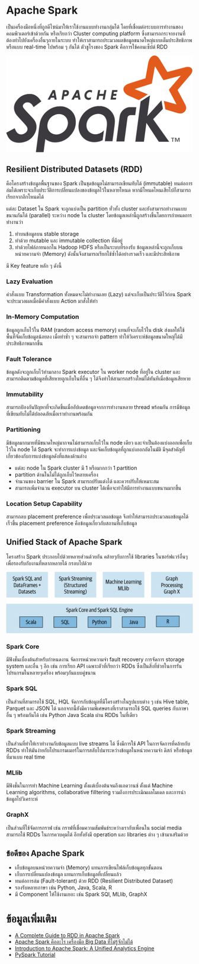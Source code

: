 # Apache Spark
เป็นเครื่องมือหนึ่งที่ถูกดีไซน์มาให้เราใช้งานแบบทำงานกลุ่มได้ โดยที่เชื่อมต่อระบบการทำงานของคอมพิวเตอร์เข้าด้วยกัน หรือเรียกว่า Cluster computing platform ซึ่งสามารถกระจายงานที่ต้องทำไปยังเครื่องอื่นๆภายในระบบ ทำให้เราสามารถประมวลผลข้อมูลขนาดใหญ่แบบเต็มประสิทธิภาพ หรือแบบ real-time ไปพร้อม ๆ กันได้ ตัวชูโรงของ Spark คือการใช้คอนเซ็ปต์ RDD

![500](../../_assets/data_engineer/distributed_systems/apache_spark/apache_spark_logo.png)

## Resilient Distributed Datasets (RDD)
คือโครงสร้างข้อมูลพื้นฐานของ Spark เป็นชุดข้อมูลไม่สามารถเขียนทับได้ (immutable) ทนต่อการล่มได้เพราะจะเก็บประวัติการเปลี่ยนแปลงของข้อมูลไว้ในหลายโหนด หากมีโหนดไหนเสียไปก็สามารถเรียกจากอีกโหนดได้

แต่ละ Dataset ใน Spark จะถูกแบ่งเป็น partition ทั่วทั้ง cluster และยังสามารถทำงานแบบขนานกันได้ (parallel) ระหว่าง node ใน cluster โดยข้อมูลเหล่านี้ถูกสร้างขึ้นโดยการกำหนดการทำงานว่า
1. ทำบนข้อมูลบน stable storage
2. ทำด้วย mutable และ immutable collection ที่มีอยู่
3. ทำด้วยไฟล์ภายนอกใน Hadoop HDFS หรือเป็นระบบที่รองรับ
ข้อมูลเหล่านี้จะถูกเก็บบนหน่วยความจำ (Memory) ดังนั้นจึงสามารถเรียกใช้ซ้ำได้อย่างรวดเร็ว และมีประสิทธิภาพ

มี Key feature หลัก ๆ ดังนี้
### Lazy Evaluation
คำสั่งแบบ Transformation ทั้งหมดจะไม่ทำงานเลย (Lazy) แต่จะเก็บเป็นประวัติไว้ก่อน Spark จะประมวลผลเมื่อมีคำสั่งแบบ Action มาสั่งให้ทำ

### In-Memory Computation
ข้อมูลถูกเก็บไว้ใน RAM (random access memory) แทนที่จะเก็บไว้ใน disk ส่งผลให้ใช้พื้นที่จัดเก็บข้อมูลน้อยลง เมื่อทำซ้ำ ๆ จะสามารถจำ pattern ทำให้วิเคราะห์ข้อมูลขนาดใหญ่ได้มีประสิทธิภาพมากขึ้น

### Fault Tolerance
ข้อมูลดังจะถูกเก็บไว้ท่ามกลาง Spark executor ใน worker node ที่อยู่ใน cluster และสามารถติดตามข้อมูลที่เสียหายถูกเก็บในที่อื่น ๆ ได้จึงทำให้สามารถสร้างใหม่ได้ทันทีเมื่อข้อมูลเสียหาย

### Immutability
สามารถป้องกันปัญหาที่จะเกิดขึ้นเมื่ออัปเดตข้อมูลจากการทำงานหลาย thread พร้อมกัน การมีข้อมูลที่เขียนทับไม่ได้ปลอดภัยเมื่อเราทำงานพร้อมกัน

### Partitioning
มีข้อมูลมากมายที่มีขนาดใหญ่มากจนไม่สามารถเก็บไว้ใน node เดียว และจำเป็นต้องแบ่งออกเพื่อเก็บไว้ใน node ได้ Spark จะทำการแบ่งข้อมูล และจัดเก็บข้อมูลที่ถูกแบ่งออกอัตโนมัติ มีจุดสำคัญที่เกี่ยวข้องกับการแบ่งข้อมูลดังที่แสดงด้านล่าง
- แต่ละ node ใน Spark cluster มี 1 หรือมากกว่า 1 partition
- partition ด้านในไม่ได้ถูกเก็บไว้หลายเครื่อง
- จำนวนของ barrier ใน Spark สามารถปรับแต่งได้ และควรปรับให้เหมาะสม
- สามารถเพิ่มจำนวน executor บน cluster ได้เพื่อจะทำให้มีการทำงานแบบขนานมากขึ้น

### Location Setup Capability
สามารถลบ placement preference เพื่อประมวลผลข้อมูล จึงทำให้สามารถประมวลผลข้อมูลได้เร็วขึ้น placement preference คือข้อมูลเกี่ยวกับสถานที่เก็บข้อมูล 

## Unified Stack of Apache Spark
โครงสร้าง Spark ประกอบไปด้วยหลายส่วนด้วยกัน คล้ายๆกับการใช้ libraries ในซอร์ฟแวร์อื่นๆ เพื่อรองรับกับงานที่หลากหลายได้ กรอบไปด้วย

![](../../_assets/data_engineer/distributed_systems/apache_spark/unified_stack_of_apache_spark.png)

### Spark Core
มีฟังชั่นเบื่องต้นสำหรับกำหนดงาน จัดการหน่วยความจำ fault recovery การจัดการ storage system และอื่น ๆ อีก เช่น การเรียก API เฉพาะตัวที่เรียกว่า RDDs ซึ่งเป็นสิ่งที่ช่วยในการรันโปรแกรมในหลายๆเครื่อง พร้อมๆกันแบบคู่ขนาน

### Spark SQL
เป็นส่วนที่สามารถใช้ SQL, HQL จัดการกับข้อมูลที่มีโครงสร้างในรูปแบบต่าง ๆ เช่น Hive table, Parquet และ JSON ได้ นอกจากนี้ยังมีความพิเศษตรงที่เราสามารถใช้ SQL queries กับภาษาอื่น ๆ พร้อมกันได้ เช่น Python Java Scala ผ่าน RDDs ในที่เดียว

### Spark Streaming
เป็นส่วนที่ทำให้เราทำงานกับข้อมูลแบบ live streams ได้ ซึ่งมีการใช้ API ในการจัดการที่คล้ายกับ RDDs ทำให้มันง่ายกับโปรแกรมเมอร์ในการสลับไปมาระหว่างข้อมูลในหน่วยความจำ ดิสก์ หรือข้อมูลที่มาแบบ real time

### MLlib
มีฟังชั่นในการทำ Machine Learning ตั้งแต่เบื่องต้นจนถึงแอดวานซ์ ตั้งแต่ Machine Learning algorithms, collaborative filltering รวมถึงการประเมิณผลโมเดล และการนำข้อมูลไปวิเคราะห์

### GraphX
เป็นส่วนที่ใช้จัดการกราฟ เช่น กราฟที่เชื่อมความสัมพันธ์ระหว่างเรากับเพื่อนใน social media สามารถใช้ RDDs ในการควบคุมได้ อีกทั้งยังมี operation และ libraries ต่าง ๆ เข้ามาเสริมด้วย

## ข้อดีของ Apache Spark
- เก็บข้อมูลบนหน่วยความจำ (Memory) แทนการเขียนไฟล์เก็บข้อมูลทุกขั้นตอน
- เก็บการเปลี่ยนแปลงข้อมูล แทนการเก็บข้อมูลที่เปลี่ยนแล้ว
- ทนต่อการล่ม (Fault-tolerant) ด้วย RDD (Resilient Distributed Dataset)
- รองรับหลายภาษา เช่น Python, Java, Scala, R
- มี Component ให้ใช้งานเยอะ เช่น Spark SQl, MLlib, GraphX

# ข้อมูลเพิ่มเติม
- [A Complete Guide to RDD in Apache Spark](https://www.xenonstack.com/blog/rdd-in-spark/)
- [Apache Spark คืออะไร เครื่องมือ Big Data ที่ไม่รู้จักไม่ได้](https://blog.datath.com/apache-spark-big-data/)
- [Introduction to Apache Spark: A Unified Analytics Engine](https://www.oreilly.com/library/view/learning-spark-2nd/9781492050032/ch01.html)
- [PySpark Tutorial](https://www.youtube.com/watch?v=_C8kWso4ne4)






